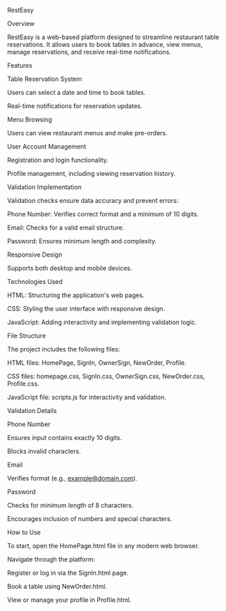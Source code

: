 RestEasy


Overview

RestEasy is a web-based platform designed to streamline restaurant table reservations. It allows users to book tables in advance, view menus, manage reservations, and receive real-time notifications.



Features

Table Reservation System

Users can select a date and time to book tables.

Real-time notifications for reservation updates.

Menu Browsing

Users can view restaurant menus and make pre-orders.

User Account Management

Registration and login functionality.

Profile management, including viewing reservation history.

Validation Implementation

Validation checks ensure data accuracy and prevent errors:

Phone Number: Verifies correct format and a minimum of 10 digits.

Email: Checks for a valid email structure.

Password: Ensures minimum length and complexity.

Responsive Design

Supports both desktop and mobile devices.



Technologies Used

HTML: Structuring the application's web pages.

CSS: Styling the user interface with responsive design.

JavaScript: Adding interactivity and implementing validation logic.



File Structure

The project includes the following files:

HTML files: HomePage, SignIn, OwnerSign, NewOrder, Profile.

CSS files: homepage.css, SignIn.css, OwnerSign.css, NewOrder.css, Profile.css.

JavaScript file: scripts.js for interactivity and validation.



Validation Details

Phone Number

Ensures input contains exactly 10 digits.

Blocks invalid characters.

Email

Verifies format (e.g., example@domain.com).

Password

Checks for minimum length of 8 characters.

Encourages inclusion of numbers and special characters.



How to Use

To start, open the HomePage.html file in any modern web browser.

Navigate through the platform:

Register or log in via the SignIn.html page.

Book a table using NewOrder.html.

View or manage your profile in Profile.html.

